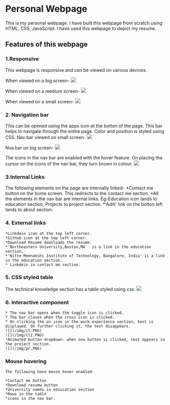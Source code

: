 # Personal Webpage

This is my personal webpage. I have built this webpage from scratch using HTML, CSS, JavaScript. I have used this webpage to depict my resume.

## Features of this webpage

### 1.Responsive
 This webpage is responsive and can be viewed on various devices.

When viewed on a big screen-
![](/img/bigscreen.PNG)

When viewed on a medium screen-
![](/img/medium.PNG)

When viewed on a small screen-
![](/img/small.PNG)


### 2. Navigation bar
This can be opened using the apps icon at the botton of the page. This bar helps to navigate through the entire page. Color and position is styled using CSS.
Nav bar viewed on small screen-
![](/img/nava.PNG)

Nva bar on big screen-
![](/img/navs.PNG)

The icons in the nav bar are enabled with the hover feature. On placing the cursor on the icons of the nav bar, they turn brown in colour.
![](/img/hover.PNG)

### 3.Internal Links
The following elements on the page are internally linked-
    *Contact me button on the home screen. This redirects to the contact me section.
    *All the elements in the nav bar are internal links. Eg-Education icon lands to education section, Projects to project section.
    *'Aditi' link on the botton left lands to about section.
    
### 4. External links
    *Linkdein icon at the top left corner.
    *Github icon at the top left corner.
    *Download Resume downloads the resume.
    *'Northeastern University,Boston,MA'  is a link in the education section.
    *'Nitte Meenakshi Institute of Technology, Bangalore, India' is a link in the education section.
    * Linkdein in contact me section.

### 5. CSS styled table

The technical knowledge section has a table styled using css.
![](/img/table.PNG)

### 6. Interactive component

    * The nav bar opens when the toggle icon is clicked.
    * The bar closes when the cross icon is clicked.
    * On clicking the an icon in the work experience section, text is displayed. On further clicking it, the text disappears.
    ![](/img/cl.PNG)
    ![](/img/cl1.PNG)
    *Animated button dropdown- when one button is clicked, text appears in the project section.
    ![](/img/pr.PNG)

### Mouse hovering
    The following have mouse hover enabled-

    *Contact me button
    *Download resumw button
    *University names in ediucation section
    *Rows in the table
    *icons in the nav bar.
    